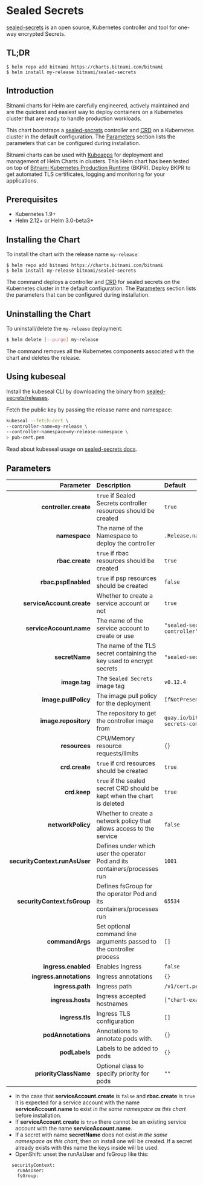 # Sealed Secrets

[sealed-secrets](https://github.com/bitnami-labs/sealed-secrets) is an open source, Kubernetes controller and tool for one-way encrypted Secrets.

## TL;DR

```console
$ helm repo add bitnami https://charts.bitnami.com/bitnami
$ helm install my-release bitnami/sealed-secrets
```

## Introduction
Bitnami charts for Helm are carefully engineered, actively maintained and are the quickest and easiest way to deploy containers on a Kubernetes cluster that are ready to handle production workloads.

This chart bootstraps a [sealed-secrets](https://github.com/bitnami-labs/sealed-secrets) controller and [CRD](https://kubernetes.io/docs/tasks/access-kubernetes-api/custom-resources/custom-resource-definitions/) on a Kubernetes cluster in the default configuration. The [Parameters](#Parameters) section lists the parameters that can be configured during installation.

Bitnami charts can be used with [Kubeapps](https://kubeapps.com/) for deployment and management of Helm Charts in clusters. This Helm chart has been tested on top of [Bitnami Kubernetes Production Runtime](https://kubeprod.io/) (BKPR). Deploy BKPR to get automated TLS certificates, logging and monitoring for your applications.

## Prerequisites

- Kubernetes 1.9+
- Helm 2.12+ or Helm 3.0-beta3+

## Installing the Chart

To install the chart with the release name `my-release`:

```console
$ helm repo add bitnami https://charts.bitnami.com/bitnami
$ helm install my-release bitnami/sealed-secrets
```

The command deploys a controller and [CRD](https://kubernetes.io/docs/tasks/access-kubernetes-api/custom-resources/custom-resource-definitions/) for sealed secrets on the Kubernetes cluster in the default configuration. The [Parameters](#Parameters) section lists the parameters that can be configured during installation.

## Uninstalling the Chart

To uninstall/delete the `my-release` deployment:

```bash
$ helm delete [--purge] my-release
```

The command removes all the Kubernetes components associated with the chart and deletes the release.

## Using kubeseal

Install the kubeseal CLI by downloading the binary from [sealed-secrets/releases](https://github.com/bitnami-labs/sealed-secrets/releases).

Fetch the public key by passing the release name and namespace:

```bash
kubeseal --fetch-cert \
--controller-name=my-release \
--controller-namespace=my-release-namespace \
> pub-cert.pem
```

Read about kubeseal usage on [sealed-secrets docs](https://github.com/bitnami-labs/sealed-secrets#usage).

## Parameters

|                     Parameter | Description                                                                | Default                                     |
|------------------------------:|:---------------------------------------------------------------------------|:--------------------------------------------|
|         **controller.create** | `true` if Sealed Secrets controller resources should be created            | `true`                                      |
|                 **namespace** | The name of the Namespace to deploy the controller                         | `.Release.namespace`                        |
|               **rbac.create** | `true` if rbac resources should be created                                 | `true`                                      |
|           **rbac.pspEnabled** | `true` if psp resources should be created                                  | `false`                                     |
|     **serviceAccount.create** | Whether to create a service account or not                                 | `true`                                      |
|       **serviceAccount.name** | The name of the service account to create or use                           | `"sealed-secrets-controller"`               |
|                **secretName** | The name of the TLS secret containing the key used to encrypt secrets      | `"sealed-secrets-key"`                      |
|                 **image.tag** | The `Sealed Secrets` image tag                                             | `v0.12.4`                                   |
|          **image.pullPolicy** | The image pull policy for the deployment                                   | `IfNotPresent`                              |
|          **image.repository** | The repository to get the controller image from                            | `quay.io/bitnami/sealed-secrets-controller` |
|                 **resources** | CPU/Memory resource requests/limits                                        | `{}`                                        |
|                **crd.create** | `true` if crd resources should be created                                  | `true`                                      |
|                  **crd.keep** | `true` if the sealed secret CRD should be kept when the chart is deleted   | `true`                                      |
|             **networkPolicy** | Whether to create a network policy that allows access to the service       | `false`                                     |
| **securityContext.runAsUser** | Defines under which user the operator Pod and its containers/processes run | `1001`                                      |
|   **securityContext.fsGroup** | Defines fsGroup for the operator Pod and its containers/processes run      | `65534`                                     |
|               **commandArgs** | Set optional command line arguments passed to the controller process       | `[]`                                        |
|           **ingress.enabled** | Enables Ingress                                                            | `false`                                     |
|       **ingress.annotations** | Ingress annotations                                                        | `{}`                                        |
|              **ingress.path** | Ingress path                                                               | `/v1/cert.pem`                              |
|             **ingress.hosts** | Ingress accepted hostnames                                                 | `["chart-example.local"]`                   |
|               **ingress.tls** | Ingress TLS configuration                                                  | `[]`                                        |
|            **podAnnotations** | Annotations to annotate pods with.                                         | `{}`                                        |
|                 **podLabels** | Labels to be added to pods                                                 | `{}`                                        |
|         **priorityClassName** | Optional class to specify priority for pods                                | `""`                                        |


- In the case that **serviceAccount.create** is `false` and **rbac.create** is `true` it is expected for a service account with the name **serviceAccount.name** to exist _in the same namespace as this chart_ before installation.
- If **serviceAccount.create** is `true` there cannot be an existing service account with the name **serviceAccount.name**.
- If a secret with name **secretName** does not exist _in the same namespace as this chart_, then on install one will be created. If a secret already exists with this name the keys inside will be used.
- OpenShift: unset the runAsUser and fsGroup like this:
```
  securityContext:
    runAsUser:
    fsGroup:
```
